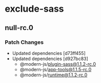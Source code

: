 # exclude-sass

## null-rc.0
### Patch Changes

- Updated dependencies [d73ff455]
- Updated dependencies [d927bc83]
  - @modern-js/plugin-sass@1.1.2-rc.0
  - @modern-js/app-tools@1.1.5-rc.0
  - @modern-js/runtime@1.1.2-rc.0
